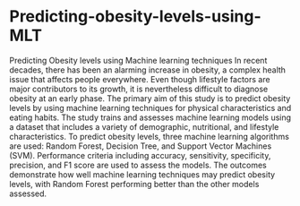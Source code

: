 # Predicting-obesity-levels-using-MLT
Predicting Obesity levels using Machine learning techniques
In recent decades, there has been an alarming increase in obesity, a complex health issue that affects people everywhere. Even though lifestyle factors are major contributors to its growth, it is nevertheless difficult to diagnose obesity at an early phase. The primary aim of this study is to predict obesity levels by using machine learning techniques for physical characteristics and eating habits. The study trains and assesses machine learning models using a dataset that includes a variety of demographic, nutritional, and lifestyle characteristics. To predict obesity levels, three machine learning algorithms are used: Random Forest, Decision Tree, and Support Vector Machines (SVM). Performance criteria including accuracy, sensitivity, specificity, precision, and F1 score are used to assess the models. The outcomes demonstrate how well machine learning techniques may predict obesity levels, with Random Forest performing better than the other models assessed.
